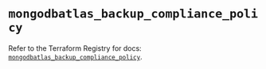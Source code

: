 # `mongodbatlas_backup_compliance_policy`

Refer to the Terraform Registry for docs: [`mongodbatlas_backup_compliance_policy`](https://registry.terraform.io/providers/mongodb/mongodbatlas/1.38.0/docs/resources/backup_compliance_policy).
